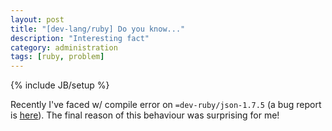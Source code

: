 ```yaml
---
layout: post
title: "[dev-lang/ruby] Do you know..."
description: "Interesting fact"
category: administration
tags: [ruby, problem]
---
```

{% include JB/setup %}

Recently I've faced w/ compile error on `=dev-ruby/json-1.7.5`
(a bug report is [here](https://bugs.gentoo.org/show_bug.cgi?id=434072)).
The final reason of this behaviour was surprising for me!
